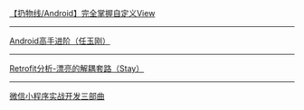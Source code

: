 [【扔物线/Android】完全掌握自定义View](https://ke.qq.com/course/package/10968)

***

[Android高手进阶（任玉刚）](https://edu.csdn.net/course/detail/1923)

***

[Retrofit分析-漂亮的解耦套路（Stay）](http://www.stay4it.com/my/course/22)

***

[微信小程序实战开发三部曲](https://edu.csdn.net/combo/detail/248)